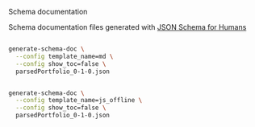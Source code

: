 Schema documentation

Schema documentation files generated with [JSON Schema for Humans](https://github.com/coveooss/json-schema-for-humans)

```sh

generate-schema-doc \
  --config template_name=md \
  --config show_toc=false \
  parsedPortfolio_0-1-0.json


generate-schema-doc \
  --config template_name=js_offline \
  --config show_toc=false \
  parsedPortfolio_0-1-0.json

```
